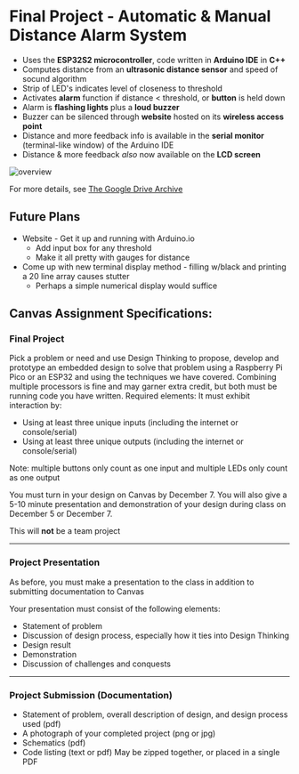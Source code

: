 # Final Project - Automatic & Manual Distance Alarm System
- Uses the **ESP32S2 microcontroller**, code written in **Arduino IDE** in **C++**
- Computes distance from an **ultrasonic distance sensor** and speed of socund algorithm
- Strip of LED's indicates level of closeness to threshold
- Activates **alarm** function if distance < threshold, or **button** is held down
- Alarm is **flashing lights** plus a **loud buzzer**
- Buzzer can be silenced through **website** hosted on its **wireless access point**
- Distance and more feedback info is available in the **serial monitor** (terminal-like window) of the Arduino IDE
- Distance & more feedback _also_ now available on the **LCD screen**

![overview](https://github.com/MatthewSchimmel/Distance-Alarm/assets/73368670/e9390608-ba7b-4273-82fb-cc65acb80ddd)

For more details, see [The Google Drive Archive](https://drive.google.com/drive/folders/1CFX-yMwEwAK_sQh939BAlln6E_xA1zw2?usp=sharing)

## Future Plans
- Website - Get it up and running with Arduino.io
  - Add input box for any threshold
  - Make it all pretty with gauges for distance
- Come up with new terminal display method - filling w/black and printing a 20 line array causes stutter
  - Perhaps a simple numerical display would suffice

## Canvas Assignment Specifications:
### Final Project
Pick a problem or need and use Design Thinking to propose, develop and prototype an embedded design to solve that problem using a Raspberry Pi Pico or an ESP32 and using the techniques we have covered. Combining multiple processors is fine and may garner extra credit, but both must be running code you have written.
Required elements:
It must exhibit interaction by:
- Using at least three unique inputs (including the internet or console/serial)
- Using at least three unique outputs (including the internet or console/serial)

Note: multiple buttons only count as one input and multiple LEDs only count as one output

You must turn in your design on Canvas by December 7. You will also give a 5-10 minute presentation and demonstration of your design during class on December 5 or December 7.

This will **not** be a team project
___
### Project Presentation
As before, you must make a presentation to the class in addition to submitting documentation to Canvas

Your presentation must consist of the following elements:
- Statement of problem
- Discussion of design process, especially how it ties into Design Thinking
- Design result
- Demonstration
- Discussion of challenges and conquests
___
### Project Submission (Documentation)
- Statement of problem, overall description of design, and design process used (pdf)
- A photograph of your completed project (png or jpg)
- Schematics (pdf)
- Code listing (text or pdf)
May be zipped together, or placed in a single PDF
